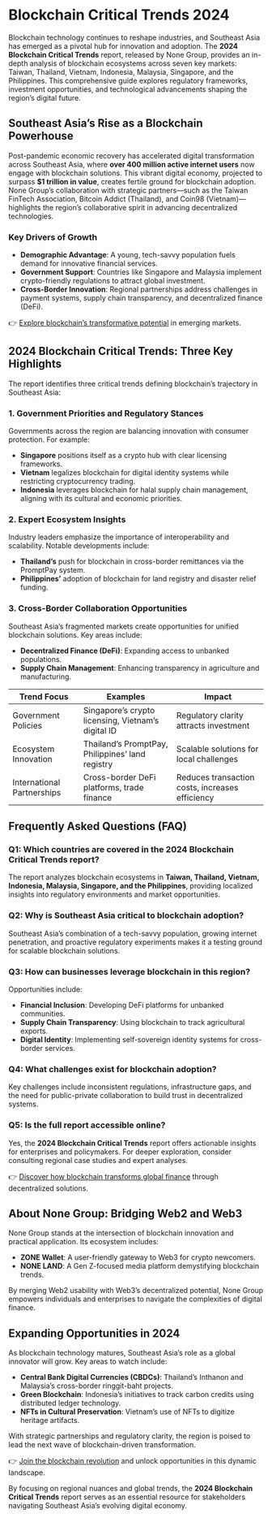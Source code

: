 # Blockchain Critical Trends 2024  

Blockchain technology continues to reshape industries, and Southeast Asia has emerged as a pivotal hub for innovation and adoption. The **2024 Blockchain Critical Trends** report, released by None Group, provides an in-depth analysis of blockchain ecosystems across seven key markets: Taiwan, Thailand, Vietnam, Indonesia, Malaysia, Singapore, and the Philippines. This comprehensive guide explores regulatory frameworks, investment opportunities, and technological advancements shaping the region’s digital future.  

## Southeast Asia’s Rise as a Blockchain Powerhouse  

Post-pandemic economic recovery has accelerated digital transformation across Southeast Asia, where **over 400 million active internet users** now engage with blockchain solutions. This vibrant digital economy, projected to surpass **$1 trillion in value**, creates fertile ground for blockchain adoption. None Group’s collaboration with strategic partners—such as the Taiwan FinTech Association, Bitcoin Addict (Thailand), and Coin98 (Vietnam)—highlights the region’s collaborative spirit in advancing decentralized technologies.  

### Key Drivers of Growth  
- **Demographic Advantage**: A young, tech-savvy population fuels demand for innovative financial services.  
- **Government Support**: Countries like Singapore and Malaysia implement crypto-friendly regulations to attract global investment.  
- **Cross-Border Innovation**: Regional partnerships address challenges in payment systems, supply chain transparency, and decentralized finance (DeFi).  

👉 [Explore blockchain’s transformative potential](https://bit.ly/okx-bonus) in emerging markets.  

## 2024 Blockchain Critical Trends: Three Key Highlights  

The report identifies three critical trends defining blockchain’s trajectory in Southeast Asia:  

### 1. Government Priorities and Regulatory Stances  
Governments across the region are balancing innovation with consumer protection. For example:  
- **Singapore** positions itself as a crypto hub with clear licensing frameworks.  
- **Vietnam** legalizes blockchain for digital identity systems while restricting cryptocurrency trading.  
- **Indonesia** leverages blockchain for halal supply chain management, aligning with its cultural and economic priorities.  

### 2. Expert Ecosystem Insights  
Industry leaders emphasize the importance of interoperability and scalability. Notable developments include:  
- **Thailand’s** push for blockchain in cross-border remittances via the PromptPay system.  
- **Philippines’** adoption of blockchain for land registry and disaster relief funding.  

### 3. Cross-Border Collaboration Opportunities  
Southeast Asia’s fragmented markets create opportunities for unified blockchain solutions. Key areas include:  
- **Decentralized Finance (DeFi)**: Expanding access to unbanked populations.  
- **Supply Chain Management**: Enhancing transparency in agriculture and manufacturing.  

| Trend Focus | Examples | Impact |  
|-------------|----------|--------|  
| Government Policies | Singapore’s crypto licensing, Vietnam’s digital ID | Regulatory clarity attracts investment |  
| Ecosystem Innovation | Thailand’s PromptPay, Philippines’ land registry | Scalable solutions for local challenges |  
| International Partnerships | Cross-border DeFi platforms, trade finance | Reduces transaction costs, increases efficiency |  

## Frequently Asked Questions (FAQ)  

### Q1: Which countries are covered in the 2024 Blockchain Critical Trends report?  
The report analyzes blockchain ecosystems in **Taiwan, Thailand, Vietnam, Indonesia, Malaysia, Singapore, and the Philippines**, providing localized insights into regulatory environments and market opportunities.  

### Q2: Why is Southeast Asia critical to blockchain adoption?  
Southeast Asia’s combination of a tech-savvy population, growing internet penetration, and proactive regulatory experiments makes it a testing ground for scalable blockchain solutions.  

### Q3: How can businesses leverage blockchain in this region?  
Opportunities include:  
- **Financial Inclusion**: Developing DeFi platforms for unbanked communities.  
- **Supply Chain Transparency**: Using blockchain to track agricultural exports.  
- **Digital Identity**: Implementing self-sovereign identity systems for cross-border services.  

### Q4: What challenges exist for blockchain adoption?  
Key challenges include inconsistent regulations, infrastructure gaps, and the need for public-private collaboration to build trust in decentralized systems.  

### Q5: Is the full report accessible online?  
Yes, the **2024 Blockchain Critical Trends** report offers actionable insights for enterprises and policymakers. For deeper exploration, consider consulting regional case studies and expert analyses.  

👉 [Discover how blockchain transforms global finance](https://bit.ly/okx-bonus) through decentralized solutions.  

## About None Group: Bridging Web2 and Web3  

None Group stands at the intersection of blockchain innovation and practical application. Its ecosystem includes:  
- **ZONE Wallet**: A user-friendly gateway to Web3 for crypto newcomers.  
- **NONE LAND**: A Gen Z-focused media platform demystifying blockchain trends.  

By merging Web2 usability with Web3’s decentralized potential, None Group empowers individuals and enterprises to navigate the complexities of digital finance.  

## Expanding Opportunities in 2024  

As blockchain technology matures, Southeast Asia’s role as a global innovator will grow. Key areas to watch include:  
- **Central Bank Digital Currencies (CBDCs)**: Thailand’s Inthanon and Malaysia’s cross-border ringgit-baht projects.  
- **Green Blockchain**: Indonesia’s initiatives to track carbon credits using distributed ledger technology.  
- **NFTs in Cultural Preservation**: Vietnam’s use of NFTs to digitize heritage artifacts.  

With strategic partnerships and regulatory clarity, the region is poised to lead the next wave of blockchain-driven transformation.  

👉 [Join the blockchain revolution](https://bit.ly/okx-bonus) and unlock opportunities in this dynamic landscape.  

By focusing on regional nuances and global trends, the **2024 Blockchain Critical Trends** report serves as an essential resource for stakeholders navigating Southeast Asia’s evolving digital economy.